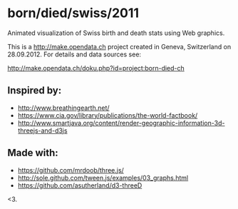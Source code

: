 # born/died/swiss/2011

Animated visualization of Swiss birth and death stats using Web graphics.

This is a http://make.opendata.ch project created in Geneva, Switzerland on 28.09.2012. For details and data sources see:

http://make.opendata.ch/doku.php?id=project:born-died-ch

Inspired by:
------------
* http://www.breathingearth.net/
* https://www.cia.gov/library/publications/the-world-factbook/
* http://www.smartjava.org/content/render-geographic-information-3d-threejs-and-d3js

Made with:
----------
* https://github.com/mrdoob/three.js/
* http://sole.github.com/tween.js/examples/03_graphs.html
* https://github.com/asutherland/d3-threeD

<3.	
